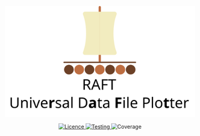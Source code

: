 <p align="center">
   <img src="https://github.com/Emmanuelpean/raft/blob/main/resources/medias/logo_text.svg" alt="Raft">
</p>
<p align="center">
   <a href="https://opensource.org/licenses/MIT">
   <img src="https://img.shields.io/badge/License-MIT-yellow.svg" alt="Licence">
   </a>
   <a href="https://github.com/Emmanuelpean/raft/actions?query=branch%3Amain+event%3Apush">
   <img src="https://github.com/emmanuelpean/raft/actions/workflows/test.yml/badge.svg?event=push&branch=type-hints" alt="Testing">
   </a>
   <a>
   <img src="https://img.shields.io/endpoint?url=https://gist.githubusercontent.com/emmanuelpean/f16aa96ae648cb1668b4d57a531b5e9b/raw/raft-pytest-coverage-comment__main.json" alt="Coverage">
   </a>
</p>
